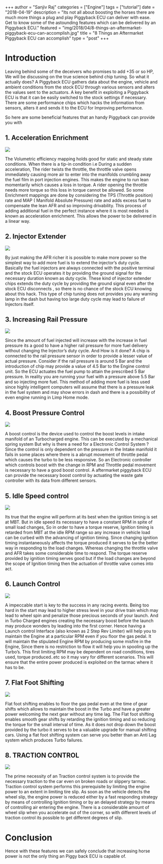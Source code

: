 +++
author = "Sanjiv Raj"
categories = ["Engine"]
tags = ["tutorial"]
date = "2018-04-19"
description = "Its not all about boosting the horses there are much more things a plug and play Piggyback ECU can deliver with ease. Get to know some of the astounding features which can be delivered by an Piggyback ECU."
featured = "img/2018/04/8-things-an-aftermarket-piggyback-ecu-can-accomplish.jpg"
title = "8 Things an Aftermarket Piggyback ECU can accomplish"
type = "post"
+++

# Introduction 

Leaving behind some of the deceivers who promises to add +35 or so HP, We will be discussing on the true science behind chip tuning. So what it actually does? A Piggyback ECU gathers data about the engine, vehicle and ambient conditions from the stock ECU through various sensors and alters the values sent to the actuators. A key benefit in exploiting a Piggyback ECU is that it can be easily switched to the stock settings if necessary. There are some performance chips which hacks the information from sensors, alters it and sends it to the ECU for Improving performance. 

So here are some beneficial features that an handy Piggyback can provide you with

## 1. Acceleration Enrichment
![](https://d2mxuefqeaa7sj.cloudfront.net/s_D8829E279F04E125F2EAAC8B14A1C6C28B6107A6BDAAFA1C0CD2D6AE19EE454D_1523556704074_d9c4700036c68cc53558da0e348cb3fc.jpg)


The Volumetric efficiency mapping holds good for static and steady state conditions. When there is a tip-in condition i.e During a sudden acceleration, The rider twists the throttle, the throttle valve opens immediately causing more air to enter into the manifolds crumbling away the fuel film in port injection engines. This makes the engine to run lean momentarily which causes a loss in torque. A rider opening the throttle needs more torque so this loss in torque cannot be allowed. So some Enrichment mappings are done by considering the TPS (Throttle position) rate and MAP ( Manifold Absolute Pressure) rate and adds excess fuel to compensate the lean AFR and so improving drivability. This process of adding additional fuel in the perfect instance where it is most needed is known as acceleration enrichment. This allows the power to be delivered in a linear way.


## 2. Injector Extender
![](https://d2mxuefqeaa7sj.cloudfront.net/s_D8829E279F04E125F2EAAC8B14A1C6C28B6107A6BDAAFA1C0CD2D6AE19EE454D_1523562134412_N2Penetration.jpg)


By just making the AFR richer it is possible to make more power so the simplest way to add more fuel is to extend the injector’s duty cycle. Basically the fuel injectors are always connected with the positive terminal and the stock ECU operates it by providing the ground signal for the necessary duration known as duty cycle. These kind of injector extender chips extends the duty cycle by providing the ground signal even after the stock ECU disconnects , so there is no chance of the stock ECU knowing about this hack. This type of chip tuning does not provides you any warning lamp in the dash but having too large duty cycle may lead to failure of Injectors itself.


## 3. Increasing Rail Pressure
![](https://d2mxuefqeaa7sj.cloudfront.net/s_D8829E279F04E125F2EAAC8B14A1C6C28B6107A6BDAAFA1C0CD2D6AE19EE454D_1523682722207_Fuel-Pressure-Regulator.jpg)


Since the amount of fuel injected will increase with the increase in fuel pressure its a good to have a higher rail pressure for more fuel delivery without changing the Injector’s duty cycle. And How is it done? A chip is connected to the rail pressure sensor in order to provide a lesser value of actual pressure. Consider if the rail pressure is around 5 Bar and the introduction of chip may provide a value of 4.5 Bar to the Engine control unit. So the ECU actuates the fuel pump to attain the prescribed 5 Bar pressure. In reality you are running your fuel with a pressure above 5.5 Bar and so injecting more fuel. This method of adding more fuel is less used since highly intelligent computers will assume that there is a pressure leak in the fuel system and may show errors in dash and there is a possibility of even engine running in Limp Home mode.


## 4. Boost Pressure Control
![](https://d2mxuefqeaa7sj.cloudfront.net/s_D8829E279F04E125F2EAAC8B14A1C6C28B6107A6BDAAFA1C0CD2D6AE19EE454D_1523684717393_modp-1301-06-oturbosmart-e-boost2boost-controller.jpg)


A boost control is the device used to control the boost levels in intake manifold of an Turbocharged engine. This can be executed by a mechanical spring system But why is there a need for a Electronic Control System ? Since the control is only dependent on the pressure in the Intake manifold it fails in some places where there is a abrupt movement of throttle pedal which causes the turbo to be less responsive. So an Electronic controller which controls boost with the change in RPM and Throttle pedal movement is necessary to have a good boost control. A aftermarket piggyback ECU can provide the necessary boost control by actuating the waste gate controller with its data from different sensors.


## 5. Idle Speed control
![](https://d2mxuefqeaa7sj.cloudfront.net/s_D8829E279F04E125F2EAAC8B14A1C6C28B6107A6BDAAFA1C0CD2D6AE19EE454D_1523688357576_2011-subaru-impreza-wrx-sti-instrument-cluster-photo-358898-s-1280x782.jpg)


Its true that the engine will perform at its best when the ignition timing is set at MBT. But in idle speed its necessary to have a constant RPM in spite of small load changes, So in order to have a torque reserve, Ignition timing is retarded from MBT at the idle RPM range so any increase in vehicle load can be curbed with the advancing of ignition timing. Since changing ignition timing instantaneously affects the torque produced it serves to be the better way in responding to the load changes. Whereas changing the throttle valve and AFR takes some considerable time to respond. The torque reserve provided by ignition timing serves good but if the load changes are beyond the scope of Ignition timing then the actuation of throttle valve comes into act.


## 6. Launch Control
![](https://d2mxuefqeaa7sj.cloudfront.net/s_D8829E279F04E125F2EAAC8B14A1C6C28B6107A6BDAAFA1C0CD2D6AE19EE454D_1523987599904_F56_JCW_2128.jpg)


A impeccable start is key to the success in any racing events. Being too hard in the start may lead to higher stress level in your drive train which may lead to wheel spin and penalize those precious seconds of your launch. And in Turbo Charged engines creating the necessary boost before the launch may produce wonders by leading  into the first corner. Hence having a Launch control Interface (also known as 2 Step Rev Limiter) will help you to maintain the Engine at a particular RPM even if you floor the gas pedal. It will maintain the stipulated Engine RPM by producing some misfire in the Engine, Since there is no restriction to flow it will help you in spooling up the Turbo’s. This first limiting RPM may be dependent on road conditions, tires used, torque produced..etc so it may vary for different scenarios. This will ensure that the entire power produced is exploited on the tarmac where it has to be.


## 7. Flat Foot Shifting
![](https://d2mxuefqeaa7sj.cloudfront.net/s_D8829E279F04E125F2EAAC8B14A1C6C28B6107A6BDAAFA1C0CD2D6AE19EE454D_1523992317356_008.JPG)


Flat foot shifting enables to floor the gas pedal even at the time of gear shifts which allows to maintain the boost in the Turbo and have a greater power welcoming the next gear without any time lag. The Flat foot shifting enables smooth gear shifts by retarding the ignition timing and so reducing the torque for the small interval of time. As it does not drop down the boost provided by the turbo it serves to be a valuable upgrade for manual shifting cars. Using a flat foot shifting system can serve you better than an Anti Lag system which produces Turbo failures.



## 8. TRACTION CONTROL
![](https://d2mxuefqeaa7sj.cloudfront.net/s_D8829E279F04E125F2EAAC8B14A1C6C28B6107A6BDAAFA1C0CD2D6AE19EE454D_1524153988926_GettyImages-509232053.jpg)


The prime necessity of an Traction control system is to provide the necessary traction to the car even on broken roads or slippery tarmac. Traction control system performs this prerequisite by limiting the engine power to an extent in limiting tire slip. As soon as the vehicle detects the wheel slip, the engine power is reduced either by a fast responding strategy by means of controlling Ignition timing or by an delayed strategy by means of controlling air entering the engine. There is a considerable amount of wheel slip when you accelerate out of the corner, so with different levels of traction control its possible to get different degrees of slip.

# Conclusion
Hence with these features we can safely conclude that increasing horse power is not the only thing an Piggy back ECU is capable of.